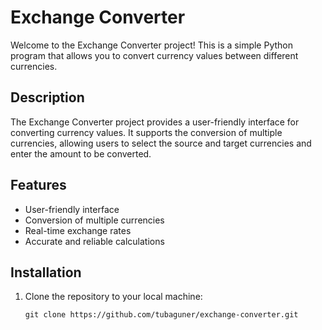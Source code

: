 # Exchange Converter

Welcome to the Exchange Converter project! This is a simple Python program that allows you to convert currency values between different currencies.

## Description

The Exchange Converter project provides a user-friendly interface for converting currency values. It supports the conversion of multiple currencies, allowing users to select the source and target currencies and enter the amount to be converted.

## Features

- User-friendly interface
- Conversion of multiple currencies
- Real-time exchange rates
- Accurate and reliable calculations

## Installation

1. Clone the repository to your local machine:

   ```shell
   git clone https://github.com/tubaguner/exchange-converter.git
